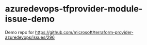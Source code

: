 # azuredevops-tfprovider-module-issue-demo

Demo repo for https://github.com/microsoft/terraform-provider-azuredevops/issues/296
